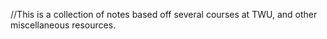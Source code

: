 //This is a collection of notes based off several courses at TWU, and other miscellaneous resources.